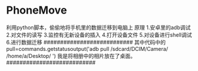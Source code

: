 # PhoneMove
利用python脚本，偷偷地将手机里的数据迁移到电脑上
原理
1.安卓里的adb调试
2.对文件的读写
3.监控有无新设备的插入
4.打开设备文件
5.对设备进行shell调试
6.进行数据迁移
###########################
其中代码中的
pull=commands.getstatusoutput('adb pull /sdcard/DCIM/Camera/ /home/a/Desktop/ ')
我是将相册中的相片放在了桌面。
###########################


